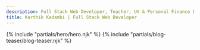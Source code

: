 ```yaml
---
description: Full Stack Web Developer, Teacher, UX & Personal Finance Enthusiast, Aspiring AI Engineer
title: Karthik Kadambi | Full Stack Web Developer
---
```

<div class="flow">
    {% include "partials/hero/hero.njk" %}
    {% include "partials/blog-teaser/blog-teaser.njk" %}
</div>